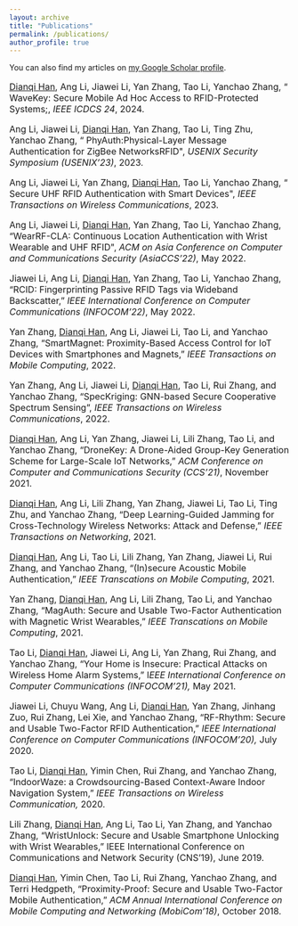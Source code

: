 ```yaml
---
layout: archive
title: "Publications"
permalink: /publications/
author_profile: true
---
```



<div class="wordwrap">You can also find my articles on <a href="{{https://scholar.google.com/citations?user=9t5M1bsAAAAJ&hl=En}}">my Google Scholar profile</a>.</div>

<p class="font_8" style="font-size:16px;"> <span style="text-decoration:underline;"> Dianqi Han</span>, Ang Li, Jiawei Li, Yan Zhang, Tao Li, Yanchao Zhang, &ldquo; WaveKey: Secure Mobile Ad Hoc Access to RFID-Protected Systems;, <span style="font-style:italic;">IEEE ICDCS 24</span>, 2024. <br />  

<p class="font_8" style="font-size:16px;"> Ang Li, Jiawei Li, <span style="text-decoration:underline;"> Dianqi Han</span>, Yan Zhang, Tao Li, Ting Zhu, Yanchao Zhang, &ldquo; PhyAuth:Physical-Layer Message Authentication for ZigBee NetworksRFID&quot;, <span style="font-style:italic;">USENIX Security Symposium (USENIX&rsquo;23)</span>, 2023. <br />  

<p class="font_8" style="font-size:16px;"> Ang Li, Jiawei Li, Yan Zhang, <span style="text-decoration:underline;"> Dianqi Han</span>, Tao Li, Yanchao Zhang, &ldquo; Secure UHF RFID Authentication with Smart Devices&quot;, <span style="font-style:italic;">IEEE Transactions on Wireless Communications</span>, 2023. <br /> 

<p class="font_8" style="font-size:16px;"> Ang Li, Jiawei Li, <span style="text-decoration:underline;">Dianqi Han</span>, Yan Zhang, Tao Li, Yanchao Zhang, &ldquo;WearRF-CLA: Continuous Location Authentication with Wrist Wearable and UHF RFID&quot;, <span style="font-style:italic;">ACM on Asia Conference on Computer and Communications Security (AsiaCCS&rsquo;22)</span>, May 2022. <br />

<p class="font_8" style="font-size:16px;"> Jiawei Li, Ang Li, <span style="text-decoration:underline;">Dianqi Han</span>, Yan Zhang, Tao Li, Yanchao Zhang, &ldquo;RCID: Fingerprinting Passive RFID Tags via Wideband Backscatter,&rdquo; <span style="font-style:italic;">IEEE International Conference on Computer Communications (INFOCOM&rsquo;22)</span>, May 2022. <br />

<p class="font_8" style="font-size:16px;"> Yan Zhang, <span style="text-decoration:underline;">Dianqi Han</span>, Ang Li, Jiawei Li, Tao Li, and Yanchao Zhang, &ldquo;SmartMagnet: Proximity-Based Access Control for IoT Devices with Smartphones and Magnets,&rdquo; <span style="font-style:italic;">IEEE Transactions on Mobile Computing</span>, 2022. <br />

<p class="font_8" style="font-size:16px;"> Yan Zhang, Ang Li, Jiawei Li, <span style="text-decoration:underline;">Dianqi Han</span>, Tao Li, Rui Zhang, and Yanchao Zhang, &ldquo;SpecKriging: GNN-based Secure Cooperative Spectrum Sensing&rdquo;, <span style="font-style:italic;">IEEE Transactions on Wireless Communications</span>, 2022. <br />

<p class="font_8" style="font-size:16px;"> <span style="text-decoration:underline;">Dianqi Han</span>, Ang Li, Yan Zhang, Jiawei Li, Lili Zhang, Tao Li, and Yanchao Zhang, &ldquo;DroneKey: A Drone-Aided Group-Key Generation Scheme for Large-Scale IoT Networks,&rdquo; <span style="font-style:italic;">ACM Conference on Computer and Communications Security (CCS&rsquo;21)</span>, November 2021. <br />

<p class="font_8" style="font-size:16px;"> <span style="text-decoration:underline;">Dianqi Han</span>, Ang Li, Lili Zhang, Yan Zhang, Jiawei Li, Tao Li, Ting Zhu, and Yanchao Zhang, &ldquo;Deep Learning-Guided Jamming for Cross-Technology Wireless Networks: Attack and Defense,&rdquo; <span style="font-style:italic;">IEEE Transactions on Networking</span>, 2021. <br />

<p class="font_8" style="font-size:16px;"> <span style="text-decoration:underline;">Dianqi Han</span>, Ang Li, Tao Li, Lili Zhang, Yan Zhang, Jiawei Li, Rui Zhang, and Yanchao Zhang, &ldquo;(In)secure Acoustic Mobile Authentication,&rdquo; <span style="font-style:italic;">IEEE Transcations on Mobile Computing</span>, 2021. <br />

<p class="font_8" style="font-size:16px;"> Yan Zhang, <span style="text-decoration:underline;">Dianqi Han</span>, Ang Li, Lili Zhang, Tao Li, and Yanchao Zhang, &ldquo;MagAuth: Secure and Usable Two-Factor Authentication with Magnetic Wrist Wearables,&rdquo; <span style="font-style:italic;">IEEE Transcations on Mobile Computing</span>, 2021. <br />

<p class="font_8" style="font-size:16px;"> Tao Li, <span style="text-decoration:underline;">Dianqi Han</span>, Jiawei Li, Ang Li, Yan Zhang, Rui Zhang, and Yanchao Zhang, &ldquo;Your Home is Insecure: Practical Attacks on Wireless Home Alarm Systems,&rdquo; I<span style="font-style:italic;">EEE International Conference on Computer Communications (INFOCOM&rsquo;21),</span> May 2021. <br />

<p class="font_8" style="font-size:16px;"> Jiawei Li, Chuyu Wang, Ang Li, <span style="text-decoration:underline;">Dianqi Han</span>, Yan Zhang, Jinhang Zuo, Rui Zhang, Lei Xie, and Yanchao Zhang, &ldquo;RF-Rhythm: Secure and Usable Two-Factor RFID Authentication,&rdquo; <span style="font-style:italic;">IEEE International Conference on Computer Communications (INFOCOM&rsquo;20),</span> July 2020. <br />

<p class="font_8" style="font-size:16px;"> Tao Li, <span style="text-decoration:underline;">Dianqi Han</span>, Yimin Chen, Rui Zhang, and Yanchao Zhang, &ldquo;IndoorWaze: a Crowdsourcing-Based Context-Aware Indoor Navigation System,&rdquo; <span style="font-style:italic;">IEEE Transactions on Wireless Communication, </span> 2020. <br />

<p class="font_8" style="font-size:16px;"> Lili Zhang, <span style="text-decoration:underline;">Dianqi Han</span>, Ang Li, Tao Li, Yan Zhang, and Yanchao Zhang, &ldquo;WristUnlock: Secure and Usable Smartphone Unlocking with Wrist Wearables,&rdquo; IEEE International Conference on Communications and Network Security (CNS&rsquo;19),  </span>  June 2019. <br />

<p class="font_8" style="font-size:16px;"> <span style="text-decoration:underline;">Dianqi Han</span>, Yimin Chen, Tao Li, Rui Zhang, Yanchao Zhang, and Terri Hedgpeth, &ldquo;Proximity-Proof: Secure and Usable Two-Factor Mobile Authentication,&rdquo; <span style="font-style:italic;">ACM Annual International Conference on Mobile Computing and Networking (MobiCom&rsquo;18)</span>, October 2018.</p>
